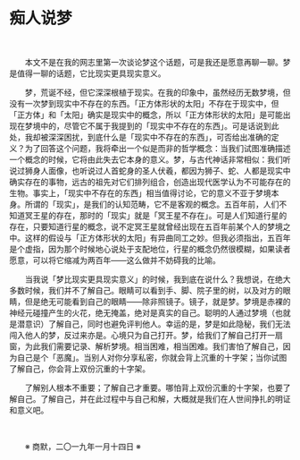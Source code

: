 # 痴人说梦

&emsp;&emsp;

&emsp;&emsp;本文不是在我的网志里第一次谈论梦这个话题，可是我还是愿意再聊一聊。梦是值得一聊的话题，它比现实更具现实意义。

&emsp;&emsp;梦，荒诞不经，但它深深根植于现实。在我的印象中，虽然经历无数梦境，但没有一次梦到现实中不存在的东西。「正方体形状的太阳」不存在于现实中，但「正方体」和「太阳」确实是现实中的概念，所以「正方体形状的太阳」是可能出现在梦境中的，尽管它不属于我提到的「现实中不存在的东西」。可是话说到此处，我却被深深困扰，到底什么是「现实中不存在的东西」，可否给出准确的定义？为了回答这个问题，我将牵出一个似是而非的哲学概念：当我们试图准确描述一个概念的时候，它将由此失去它本身的意义。梦，与古代神话非常相似：我们听说过狮身人面像，也听说过人首蛇身的圣人伏羲，都因为狮子、蛇、人都是现实中确实存在的事物，远古的祖先对它们排列组合，创造出现代医学认为不可能存在的生物。事实上，「现实中不存在的东西」相当值得讨论，它的意义不亚于梦境本身。所谓的「现实」，是我们的认知范畴，它不是客观的概念。五百年前，人们不知道冥王星的存在，那时的「现实」就是「冥王星不存在」。可是人们知道行星的存在，只要知道行星的概念，说不定冥王星就曾经出现在五百年前某个人的梦境之中。这样的假设与「正方体形状的太阳」有异曲同工之妙。但我必须指出，五百年是个虚指，因为那个时候地心说处于支配地位，行星的概念仍然很模糊，如果读者愿意，可以将它缩减为两百年——这么做并不妨碍我的比喻。

&emsp;&emsp;当我说「梦比现实更具现实意义」的时候，我到底在说什么？我想说，在绝大多数时候，我们并不了解自己。眼睛可以看到手、脚、院子里的树，以及对方的眼睛，但是绝无可能看到自己的眼睛——除非照镜子。镜子，就是梦。梦境是赤裸的神经元碰撞产生的火花，绝无掩盖，绝对是真实的自己。聪明的人通过梦境（也就是潜意识）了解自己，同时也避免评判他人。幸运的是，梦是如此隐秘，我们无法闯入他人的梦，反过来亦是。心境只为自己打开。梦，给我们了解自己打开一扇窗，为此我们需要记录、解析梦境。相当困难，相当困难。我们害怕了解自己，因为自己是个「恶魔」。当别人对你分享私密，你就会背上沉重的十字架；当你试图了解自己，你会背上双份沉重的十字架。

&emsp;&emsp;了解别人根本不重要；了解自己才重要。哪怕背上双份沉重的十字架，也要了解自己。了解自己，并在此过程中与自己和解，大概就是我们在人世间挣扎的明证和意义吧。

&emsp;&emsp;

&emsp;&emsp;※ 商默，二〇一九年一月十四日 ※